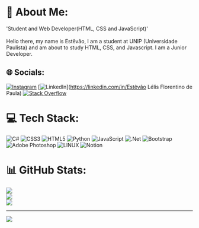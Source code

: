 # 💫 About Me:
'Student and Web Developer(HTML, CSS and JavaScript)'<br><br>Hello there, my name is Estêvão, I am a student at UNIP (Universidade Paulista) and am about to study HTML, CSS, and Javascript. I am a Junior Developer.


## 🌐 Socials:
[![Instagram](https://img.shields.io/badge/Instagram-%23E4405F.svg?logo=Instagram&logoColor=white)](https://instagram.com/estevaolelis) [![LinkedIn](https://img.shields.io/badge/LinkedIn-%230077B5.svg?logo=linkedin&logoColor=white)](https://linkedin.com/in/Estêvão Lélis Florentino de Paula) [![Stack Overflow](https://img.shields.io/badge/-Stackoverflow-FE7A16?logo=stack-overflow&logoColor=white)](https://stackoverflow.com/users/15797381) 

# 💻 Tech Stack:
![C#](https://img.shields.io/badge/c%23-%23239120.svg?style=for-the-badge&logo=c-sharp&logoColor=white) ![CSS3](https://img.shields.io/badge/css3-%231572B6.svg?style=for-the-badge&logo=css3&logoColor=white) ![HTML5](https://img.shields.io/badge/html5-%23E34F26.svg?style=for-the-badge&logo=html5&logoColor=white) ![Python](https://img.shields.io/badge/python-3670A0?style=for-the-badge&logo=python&logoColor=ffdd54) ![JavaScript](https://img.shields.io/badge/javascript-%23323330.svg?style=for-the-badge&logo=javascript&logoColor=%23F7DF1E) ![.Net](https://img.shields.io/badge/.NET-5C2D91?style=for-the-badge&logo=.net&logoColor=white) ![Bootstrap](https://img.shields.io/badge/bootstrap-%23563D7C.svg?style=for-the-badge&logo=bootstrap&logoColor=white) ![Adobe Photoshop](https://img.shields.io/badge/adobephotoshop-%2331A8FF.svg?style=for-the-badge&logo=adobephotoshop&logoColor=white) ![LINUX](https://img.shields.io/badge/Linux-FCC624?style=for-the-badge&logo=linux&logoColor=black) ![Notion](https://img.shields.io/badge/Notion-%23000000.svg?style=for-the-badge&logo=notion&logoColor=white)
# 📊 GitHub Stats:
![](https://github-readme-stats.vercel.app/api?username=estevaolelis&theme=synthwave&hide_border=false&include_all_commits=true&count_private=true)<br/>
![](https://github-readme-streak-stats.herokuapp.com/?user=estevaolelis&theme=synthwave&hide_border=false)<br/>
![](https://github-readme-stats.vercel.app/api/top-langs/?username=estevaolelis&theme=synthwave&hide_border=false&include_all_commits=true&count_private=true&layout=compact)

---
[![](https://visitcount.itsvg.in/api?id=estevaolelis&icon=8&color=12)](https://visitcount.itsvg.in)

<!-- Proudly created with GPRM ( https://gprm.itsvg.in ) -->
